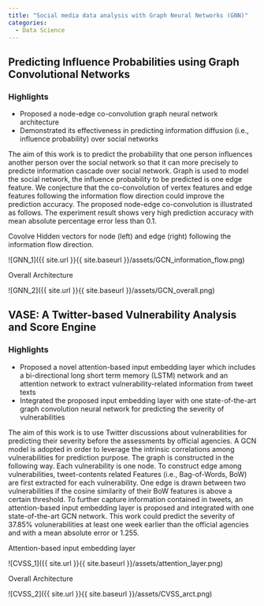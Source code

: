 ```yaml
---
title: "Social media data analysis with Graph Neural Networks (GNN)"
categories:
  - Data Science
---
```

## Predicting Influence Probabilities using Graph Convolutional Networks

### **Highlights**
+ Proposed a node-edge co-convolution graph neural network architecture
+ Demonstrated its effectiveness in predicting information diffusion (i.e., influence probability) over social networks  

The aim of this work is to predict the probability that one person influences another person over the social network so that it can more precisely to predicte information cascade over social network. Graph is used to model the social network, the influence probability to be predicted is one edge feature. We conjecture that the co-convolution of vertex features and edge features following the information flow direction could improve the prediction accuracy. The proposed node-edge co-convolution is illustrated as follows. The experiment result shows very high prediction accuracy with mean absolute percentage error less than 0.1.

Covolve Hidden vectors for node (left) and edge (right) following the information flow direction.

![GNN_1]({{ site.url }}{{ site.baseurl }}/assets/GCN_information_flow.png)

Overall Architecture

![GNN_2]({{ site.url }}{{ site.baseurl }}/assets/GCN_overall.png)


## VASE: A Twitter-based Vulnerability Analysis and Score Engine
### **Highlights**
- Proposed a novel attention-based input embedding layer which includes a bi-directional long short term memory (LSTM) network and an attention network to extract vulnerability-related information from tweet texts 
- Integrated the proposed input embedding layer with one state-of-the-art graph convolution neural network for predicting the severity of vulnerabilities

The aim of this work is to use Twitter discussions about vulnerabilities for predicting their severity before the assessments by official agencies. A GCN model is adopted in order to leverage the intrinsic correlations among vulnerabilities for prediction purpose. The graph is constructed in the following way. Each vulnerability is one node. To construct edge among vulnerabilities, tweet-contents related Features (i.e., Bag-of-Words, BoW) are first extracted for each vulnerability. One edge is drawn between two vulnerabilities if the cosine similarity of their BoW features is above a certain threshold. To further capture information contained in tweets, an attention-based input embedding layer is proposed and integrated with one state-of-the-art GCN network. This work could predict the severity of 37.85% volunerabilities at least one week earlier than the official agencies and with a mean absolute error or 1.255.

Attention-based input embedding layer

![CVSS_1]({{ site.url }}{{ site.baseurl }}/assets/attention_layer.png)

Overall Architecture

![CVSS_2]({{ site.url }}{{ site.baseurl }}/assets/CVSS_arct.png)


<!---
### Research Associate  
  Collaborator: Dr. Noseong Park
  George Mason University, Sep. 2018 to Aug. 2019
+ *Social media data analysis with Graph Neural Networks (GNN)*
  - Processed both unstructured (e.g., textual data) and structured (e.g., friendship relations and retweet records) social media data
  - Customized a bi-directional long short term memory (LSTM) network to embed tweet texts and integrated it with one state-of-the-art graph convolution neural network for predicting the severity of vulnerabilities, one cyber-security application, moving average to handle the out-of-memory issue for gpu, attention mechanism to get useful tweets
  - Proposed a node-edge co-convolution graph neural network architecture and demonstrated its effectiveness in predicting information diffusion (i.e., influence probability) over social networks  
+ *Data augmentation with Generative Adversarial Networks (GAN)*
	- Developed a GAN architecture to synthesize incomplete tabular data with two constraints that are maintaining column-wise statistical means and functional dependencies
	- Improved classification performance with synthesized data and outperformed various state-of-the-art data augmentation approaches
+ *Modeling and accelerating large-scale optimization problems with TensorFlow*
	- Proposed a neural network to model non-linear 0-1 knapsack problem and devised an adaptive gradient ascent method to solve the network 
	- Developed deep neural networks to model and maximize airline market share over air transportation network 
### Research Assistant
  Supervisor: Dr. Ming Lu
  University of Alberta, Sep. 2014 to Jul. 2018
+ Dual-Level Resource-Constrained Multi-Project Scheduling Framework for Prefabrication in Construction
  - Proposed a dual-level multi-project scheduling methodology to improve the resource allocation practice of multiple concurrent projects by enhancing the robustness of derived resource plans
  - Implemented the proposed methodology in *IBM ILOG CPLEX Optimization Studio* for proof-of-concept
  - Developed a MS project addon (in C#) for a partner construction company to apply the proposed methodology in scheduling bridge girder fabrication projects
### Research Assistant
  Supervisor: Dr. Fei Qiao
  Tsinghua University, Oct. 2010 to Jun. 2014
+ A novel low-complexity video compression method based on Underdetermined Blind Signal Separation (UBSS) and Compressive Sensing (CS)
+ Developed two video coding frameworks (in Matlab) which weigh recovery quality and decoding time, employed **TV** minimization by **A**ugmented **L**agrangian and **AL**ternating direction **AL**gorithms (TVAL3) as the decoding algorithm
+ Validated the effectiveness of the proposed method by comparing with two conventional video coding methods (i.e., H.264 and JPEG) and a well-known low-complexity video compression approach DISCOVER 
### Intern
  Advisor: Dr. Jiansong Zhang and [Dr. Kun Tan](http://kuntan.info/)
  Microsoft Research Asia (MSRA), Jun. 2011 to Aug. 2012 -->
